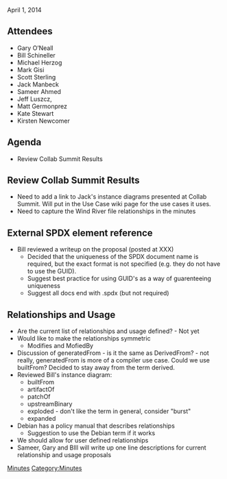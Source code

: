 April 1, 2014

## Attendees

  - Gary O’Neall
  - Bill Schineller
  - Michael Herzog
  - Mark Gisi
  - Scott Sterling
  - Jack Manbeck
  - Sameer Ahmed
  - Jeff Luszcz,
  - Matt Germonprez
  - Kate Stewart
  - Kirsten Newcomer

## Agenda

  - Review Collab Summit Results

## Review Collab Summit Results

  - Need to add a link to Jack's instance diagrams presented at Collab
    Summit. Will put in the Use Case wiki page for the use cases it
    uses.
  - Need to capture the Wind River file relationships in the minutes

## External SPDX element reference

  - Bill reviewed a writeup on the proposal (posted at XXX)
      - Decided that the uniqueness of the SPDX document name is
        required, but the exact format is not specified (e.g. they do
        not have to use the GUID).
      - Suggest best practice for using GUID's as a way of guarenteeing
        uniqueness
      - Suggest all docs end with .spdx (but not required)

## Relationships and Usage

  - Are the current list of relationships and usage defined? - Not yet
  - Would like to make the relationships symmetric
      - Modifies and MofiedBy
  - Discussion of generatedFrom - is it the same as DerivedFrom? - not
    really, generatedFrom is more of a compiler use case. Could we use
    builtFrom? Decided to stay away from the term derived.
  - Reviewed Bill's instance diagram:
      - builtFrom
      - artifactOf
      - patchOf
      - upstreamBinary
      - exploded - don't like the term in general, consider "burst"
      - expanded
  - Debian has a policy manual that describes relationships
      - Suggestion to use the Debian term if it works
  - We should allow for user defined relationships
  - Sameer, Gary and BIll will write up one line descriptions for
    current relationship and usage proposals

[Minutes](Category:Technical "wikilink")
[Category:Minutes](Category:Minutes "wikilink")
